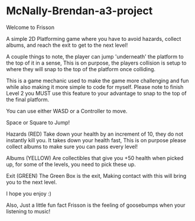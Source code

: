# McNally-Brendan-a3-project

Welcome to Frisson 

A simple 2D Platforming game where you have to avoid hazards, collect albums, and reach the exit to get to the next level!

A couple things to note, the player can jump 'underneath' the platform to the top of it in a sense, This is on purpose, the players collision is setup to where they will snap to the top of the platform once colliding. 

This is a game mechanic used to make the game more challenging and fun while also making it more simple to code for myself. 
Please note to finish Level 2 you MUST use this feature to your advantage to snap to the top of the final platform. 

You can use either WASD or a Controller to move.

Space or Square to Jump! 

Hazards (RED) Take down your health by an increment of 10, they do not instantly kill you. It takes down your health fast, This is on purpose please collect albums to make sure you can pass every level! 

Albums (YELLOW) Are collectibles that give you +50 health when picked up, for some of the levels, you need to pick these up.

Exit (GREEN) The Green Box is the exit, Making contact with this will bring you to the next level. 

I hope you enjoy :)


Also, Just a little fun fact Frisson is the feeling of goosebumps when your listening to music!


